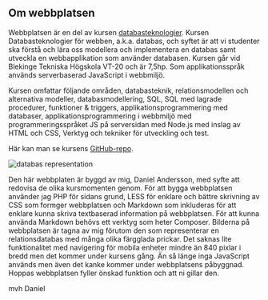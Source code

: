 ## Om webbplatsen

Webbplatsen är en del av kursen [databasteknologier](https://dbwebb.se/kurser/databas-v1/). Kursen Databasteknologier för webben, a.k.a. databas, och syftet är att vi studenter ska förstå och lära oss modellera och implementera en databas samt utveckla en webbapplikation som använder databasen. Kursen går vid Blekinge Tekniska Högskola VT-20 och är 7,5hp. Som applikationsspråk används serverbaserad JavaScript i webbmiljö.

Kursen omfattar följande områden, databasteknik, relationsmodellen och alternativa modeller, databasmodellering, SQL, SQL med lagrade procedurer, funktioner & triggers, applikationsprogrammering med databaser, applikationsprogrammering i webbmiljö med programmeringsspråket JS på serversidan med Node.js med inslag av HTML och CSS, Verktyg och tekniker för utveckling och test.

Här kan man se kursens [GitHub-repo](https://github.com/dbwebb-se/databas).

![databas representation](img/database.png#image__about)

Den här webbplaten är byggd av mig, Daniel Andersson, med syfte att redovisa de olika kursmomenten genom. För att bygga webbplatsen använder jag PHP för sidans grund, LESS för enklare och bättre skrivning av CSS som formger webbplatsen och Markdown som inkluderas för att enklare kunna skriva textbaserad information på webbplatsen. För att kunna använda Markdown behövs ett verktyg som heter Composer. Bilderna på webbplatsen är tagna av mig förutom den som representerar en relationsdatabas med många olika färgglada prickar. Det saknas lite funktionalitet med navigering för mobila enheter mindre än 840 pixlar i bredd men det kommer under kursens gång. Än så länge inga JavaScript används men även det kanke kommer under webbplatsens påbyggnad. Hoppas webbplatsen fyller önskad funktion och att ni gillar den.

mvh Daniel
